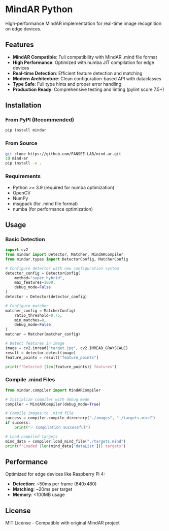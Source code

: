 # MindAR Python

High-performance MindAR implementation for real-time image recognition on edge devices.

## Features

- **MindAR Compatible**: Full compatibility with MindAR .mind file format
- **High Performance**: Optimized with numba JIT compilation for edge devices
- **Real-time Detection**: Efficient feature detection and matching
- **Modern Architecture**: Clean configuration-based API with dataclasses
- **Type Safe**: Full type hints and proper error handling
- **Production Ready**: Comprehensive testing and linting (pylint score 7.5+)

## Installation

### From PyPI (Recommended)

```bash
pip install mindar
```

### From Source

```bash
git clone https://github.com/FANSEE-LAB/mind-ar.git
cd mind-ar
pip install -e .
```

### Requirements

- Python >= 3.9 (required for numba optimization)
- OpenCV
- NumPy
- msgpack (for .mind file format)
- numba (for performance optimization)

## Usage

### Basic Detection

```python
import cv2
from mindar import Detector, Matcher, MindARCompiler
from mindar.types import DetectorConfig, MatcherConfig

# Configure detector with new configuration system
detector_config = DetectorConfig(
    method="super_hybrid",
    max_features=1000,
    debug_mode=False
)
detector = Detector(detector_config)

# Configure matcher
matcher_config = MatcherConfig(
    ratio_threshold=0.75,
    min_matches=8,
    debug_mode=False
)
matcher = Matcher(matcher_config)

# Detect features in image
image = cv2.imread("target.jpg", cv2.IMREAD_GRAYSCALE)
result = detector.detect(image)
feature_points = result["feature_points"]

print(f"Detected {len(feature_points)} features")
```

### Compile .mind Files

```python
from mindar.compiler import MindARCompiler

# Initialize compiler with debug mode
compiler = MindARCompiler(debug_mode=True)

# Compile images to .mind file
success = compiler.compile_directory("./images", "./targets.mind")
if success:
    print("✅ Compilation successful")

# Load compiled targets
mind_data = compiler.load_mind_file("./targets.mind")
print(f"Loaded {len(mind_data['dataList'])} targets")
```

## Performance

Optimized for edge devices like Raspberry Pi 4:

- **Detection**: ~50ms per frame (640x480)
- **Matching**: ~20ms per target
- **Memory**: <100MB usage

## License

MIT License - Compatible with original MindAR project
